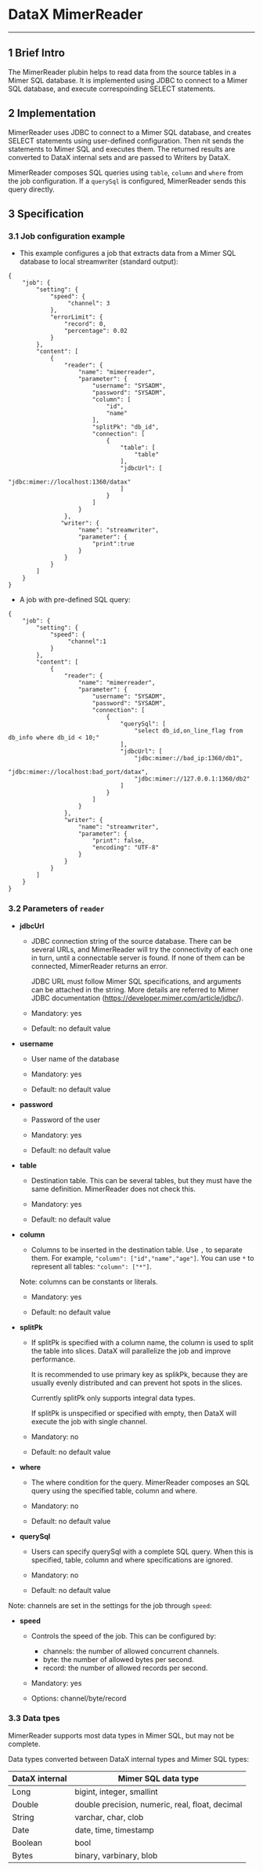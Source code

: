 
# DataX MimerReader


___



## 1 Brief Intro

The MimerReader plubin helps to read data from the source tables in a Mimer SQL database. It is implemented using JDBC to connect to a Mimer SQL database, and execute correspoinding SELECT statements.

## 2 Implementation

MimerReader uses JDBC to connect to a Mimer SQL database, and creates SELECT statements using user-defined configuration. Then nit sends the statements to Mimer SQL and executes them. The returned results are converted to DataX internal sets and are passed to Writers by DataX.

MimerReader composes SQL queries using `table`, `column` and `where` from the job configuration. If a `querySql` is configured, MimerReader sends this query directly.


## 3 Specification

### 3.1 Job configuration example

* This example configures a job that extracts data from a Mimer SQL database to local streamwriter (standard output):

```
{
    "job": {
        "setting": {
            "speed": {
                 "channel": 3
            },
            "errorLimit": {
                "record": 0,
                "percentage": 0.02
            }
        },
        "content": [
            {
                "reader": {
                    "name": "mimerreader",
                    "parameter": {
                        "username": "SYSADM",
                        "password": "SYSADM",
                        "column": [
                            "id",
                            "name"
                        ],
                        "splitPk": "db_id",
                        "connection": [
                            {
                                "table": [
                                    "table"
                                ],
                                "jdbcUrl": [
                                    "jdbc:mimer://localhost:1360/datax"
                                ]
                            }
                        ]
                    }
                },
               "writer": {
                    "name": "streamwriter",
                    "parameter": {
                        "print":true
                    }
                }
            }
        ]
    }
}

```

* A job with pre-defined SQL query:

```
{
    "job": {
        "setting": {
            "speed": {
                 "channel":1
            }
        },
        "content": [
            {
                "reader": {
                    "name": "mimerreader",
                    "parameter": {
                        "username": "SYSADM",
                        "password": "SYSADM",
                        "connection": [
                            {
                                "querySql": [
                                    "select db_id,on_line_flag from db_info where db_id < 10;"
                                ],
                                "jdbcUrl": [
                                    "jdbc:mimer://bad_ip:1360/db1",
                                    "jdbc:mimer://localhost:bad_port/datax",
                                    "jdbc:mimer://127.0.0.1:1360/db2"
                                ]
                            }
                        ]
                    }
                },
                "writer": {
                    "name": "streamwriter",
                    "parameter": {
                        "print": false,
                        "encoding": "UTF-8"
                    }
                }
            }
        ]
    }
}
```


### 3.2 Parameters of `reader`

* **jdbcUrl**

	* JDBC connection string of the source database. There can be several URLs, and MimerReader will try the connectivity of each one in turn, until a connectable server is found. If none of them can be connected, MimerReader returns an error. 

	  JDBC URL must follow Mimer SQL specifications, and arguments can be attached in the string. More details are referred to Mimer JDBC documentation (https://developer.mimer.com/article/jdbc/).

    * Mandatory: yes <br />

    * Default: no default value <br />
* **username**

    * User name of the database <br />

    * Mandatory: yes <br />

    * Default: no default value <br />

* **password**

    * Password of the user <br />

    * Mandatory: yes <br />

    * Default: no default value <br />

* **table**

    * Destination table. This can be several tables, but they must have the same definition. MimerReader does not check this.

    * Mandatory: yes <br />

    * Default: no default value <br />

* **column**

    * Columns to be inserted in the destination table. Use `,` to separate them. For example,  `"column": ["id","name","age"]`. You can use `*` to represent all tables: `"column": ["*"]`.

    Note: columns can be constants or literals.

    * Mandatory: yes <br />

    * Default: no default value <br />

* **splitPk**

	* If splitPk is specified with a column name, the column is used to split the table into slices. DataX will parallelize the job and improve performance.

	  It is recommended to use primary key as splikPk, because they are usually evenly distributed and can prevent hot spots in the slices.

      Currently splitPk only supports integral data types.

      If splitPk is unspecified or specified with empty, then DataX will execute the job with single channel.

    * Mandatory: no <br />

    * Default: no default value <br />

* **where**

	* The where condition for the query. MimerReader composes an SQL query using the specified table, column and where.

    * Mandatory: no <br />

    * Default: no default value <br />

* **querySql**

	* Users can specify querySql with a complete SQL query. When this is specified, table, column and where specifications are ignored.

    * Mandatory: no <br />

    * Default: no default value <br />


Note: channels are set in the settings for the job through `speed`:

* **speed**

     * Controls the speed of the job. This can be configured by: 
        - channels: the number of allowed concurrent channels.
        - byte: the number of allowed bytes per second.
        - record: the number of allowed records per second.

    * Mandatory: yes <br />

    * Options: channel/byte/record <br />

### 3.3 Data tpes

MimerReader supports most data types in Mimer SQL, but may not be complete.

Data types converted between DataX internal types and Mimer SQL types:

| DataX internal | Mimer SQL data type    |
| -------- | -----  |
| Long     |bigint, integer, smallint |
| Double   |double precision, numeric, real, float, decimal |
| String   |varchar, char, clob|
| Date     |date, time, timestamp |
| Boolean  |bool|
| Bytes    |binary, varbinary, blob|